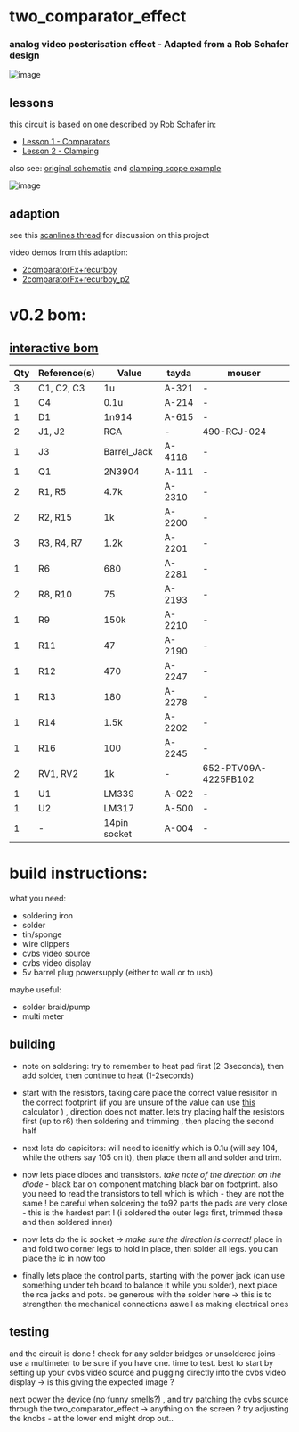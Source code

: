 
# two_comparator_effect

### analog video posterisation effect - Adapted from a Rob Schafer design 

![image](https://user-images.githubusercontent.com/12017938/99150392-944cab80-2694-11eb-8207-11434fbdeb30.png)


## lessons

this circuit is based on one described by Rob Schafer in:

- [Lesson 1 - Comparators](https://www.youtube.com/watch?v=ml8xnRFdcHY)
- [Lesson 2 - Clamping](https://www.youtube.com/watch?v=FymrxKLHy6c)

also see: [original schematic](https://www.youtube.com/watch?v=MSNrXUDO9DE) and [clamping scope example](https://www.youtube.com/watch?v=vQ15EZKisZ8)

![image](https://user-images.githubusercontent.com/12017938/99150365-610a1c80-2694-11eb-8e93-e68758f4fa7a.png)

## adaption

see this [scanlines thread](https://scanlines.xyz/t/whiteboard-schoolhouse-companion-circuits/127) for discussion on this project

video demos from this adaption:

- [2comparatorFx+recurboy](https://videos.scanlines.xyz/videos/watch/49ce42f5-12a4-4f6e-85ff-bbef453d9e1e)
- [2comparatorFx+recurboy_p2](https://videos.scanlines.xyz/videos/watch/e029e6a6-3494-4a65-8555-49e3c94d06a6)


# v0.2 bom:

## [interactive bom](https://htmlpreview.github.io/?https://github.com/langolierz/robs-whiteboard-funhouse-companion-circuits/blob/master/two_comparator_effect/bom/ibom.html)

Qty | Reference(s) | Value | tayda | mouser
--- | --- | --- | --- | ---
3 | C1, C2, C3 | 1u | A-321 | -
1 | C4 | 0.1u | A-214 | -
1 | D1 | 1n914 | A-615 | -
2 | J1, J2 | RCA | - | 490-RCJ-024
1 | J3 | Barrel_Jack | A-4118 | -
1 | Q1 | 2N3904 | A-111 | -
2 | R1, R5 | 4.7k | A-2310 | -
2 | R2, R15 | 1k | A-2200 | -
3 | R3, R4, R7 | 1.2k | A-2201 | -
1 | R6 | 680 | A-2281 | -
2 | R8, R10 | 75 | A-2193 | -
1 | R9 | 150k | A-2210 | -
1 | R11 | 47 | A-2190 | -
1 | R12 | 470 | A-2247 | -
1 | R13 | 180 | A-2278 | -
1 | R14 | 1.5k | A-2202 | -
1 | R16 | 100 | A-2245 | -
2 | RV1, RV2 | 1k | - | 652-PTV09A-4225FB102
1 | U1 | LM339 | A-022 | -
1 | U2 | LM317 | A-500 | -
1 | - | 14pin socket | A-004 | -

# build instructions:

what you need:

- soldering iron
- solder
- tin/sponge
- wire clippers
- cvbs video source
- cvbs video display
- 5v barrel plug powersupply (either to wall or to usb)

maybe useful: 

- solder braid/pump
- multi meter

## building

- note on soldering: try to remember to heat pad first (2-3seconds), then add solder, then continue to heat (1-2seconds)

- start with the resistors, taking care place the correct value resisitor in the correct footprint (if you are unsure of the value can use [this](http://resistor.cherryjourney.pt/) calculator ) , direction does not matter. lets try placing half the resistors first (up to r6) then soldering and trimming , then placing the second half

- next lets do capicitors: will need to idenitfy which is 0.1u (will say 104, while the others say 105 on it), then place them all and solder and trim.

- now lets place diodes and transistors. _take note of the direction on the diode_ - black bar on component matching black bar on footprint. also you need to read the transistors to tell which is which - they are not the same ! be careful when soldering the to92 parts the pads are very close - this is the hardest part ! (i soldered the outer legs first, trimmed these and then soldered inner)

- now lets do the ic socket -> _make sure the direction is correct!_ place in and fold two corner legs to hold in place, then solder all legs. you can place the ic in now too

- finally lets place the control parts, starting with the power jack (can use something under teh board to balance it while you solder), next place the rca jacks and pots. be generous with the solder here -> this is to strengthen the mechanical connections aswell as making electrical ones

## testing

and the circuit is done ! check for any solder bridges or unsoldered joins - use a multimeter to be sure if you have one. time to test. best to start by setting up your cvbs video source and plugging directly into the cvbs video display -> is this giving the expected image ?

next power the device (no funny smells?) , and try patching the cvbs source through the two_comparator_effect -> anything on the screen ? try adjusting the knobs - at the lower end might drop out..

